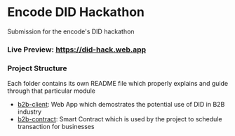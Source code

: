# Encode DID Hackathon
Submission for the encode's DID hackathon
### Live Preview: https://did-hack.web.app
### Project Structure
Each folder contains its own README file which properly explains and guide through that particular module
- [b2b-client](https://github.com/MartianAbhishek/did-hackathon/blob/main/b2b-client/README.md): Web App which demostrates the potential use of DID in B2B industry
- [b2b-contract](https://github.com/MartianAbhishek/did-hackathon/blob/main/b2b-contract/README.md): Smart Contract which is used by the project to schedule transaction for businesses